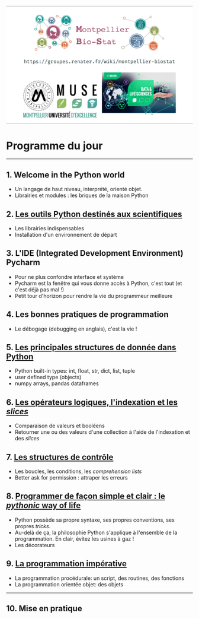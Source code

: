 ![muse](./images/BaniereMBS.png)

# Programme du jour

---

## 1. Welcome in the Python world
* Un langage de haut niveau, interprété, orienté objet.
* Librairies et modules : les briques de la maison Python

## 2. [Les outils Python destinés aux scientifiques](./FormationPython#tutos/python_tools.md)
* Les librairies indispensables
* Installation d'un environnement de départ

## 3. L'IDE (Integrated Development Environment) Pycharm
* Pour ne plus confondre interface et système
* Pycharm est la fenêtre qui vous donne accès à Python, c'est tout (et c'est déjà pas mal !)
* Petit tour d'horizon pour rendre la vie du programmeur meilleure

## 4. Les bonnes pratiques de programmation
* Le débogage (debugging en anglais), c'est la vie !

## 5. [Les principales structures de donnée dans Python](./FormationPython#tutos/python_data_types.md)
* Python built-in types: int, float, str, dict, list, tuple
* user defined type (objects)
* numpy arrays, pandas dataframes 

## 6. [Les opérateurs logiques, l'indexation et les _slices_](./FormationPython#tutos/logical_operator_and_indexing.md)
* Comparaison de valeurs et booléens
* Retourner une ou des valeurs d'une collection à l'aide de l'indexation et des _slices_

## 7. [Les structures de contrôle](./FormationPython#tutos/python_control_flow.md)
* Les boucles, les conditions, les _comprehension lists_
* Better ask for permission : attraper les erreurs 

## 8. [Programmer de façon simple et clair : le _pythonic_ way of life](./FormationPython#tutos/python_programming_ways.md)
* Python possède sa propre syntaxe, ses propres conventions, ses propres _tricks_.
* Au-delà de ça, la philosophie Python s'applique à l'ensemble de la programmation. En clair, évitez les usines à gaz !
* Les décorateurs

## 9. [La programmation impérative](./FormationPython#tutos/imperative_programming.md)
* La programmation procédurale: un script, des routines, des fonctions
* La programmation orientée objet: des objets 

---

## 10. Mise en pratique

### 
